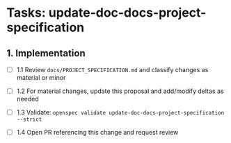 # Tasks: update-doc-docs-project-specification

## 1. Implementation

- [ ] 1.1 Review `docs/PROJECT_SPECIFICATION.md` and classify changes as material or minor

- [ ] 1.2 For material changes, update this proposal and add/modify deltas as needed

- [ ] 1.3 Validate: `openspec validate update-doc-docs-project-specification --strict`

- [ ] 1.4 Open PR referencing this change and request review
